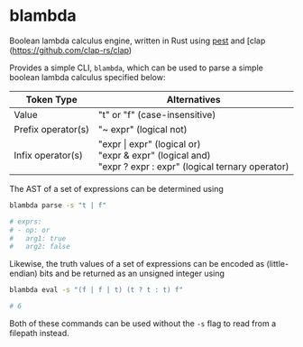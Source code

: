 # blambda

Boolean lambda calculus engine, written in Rust using [pest](https://pest.rs/) and [clap
(https://github.com/clap-rs/clap)

Provides a simple CLI, `blambda`, which can be used to parse a simple boolean lambda calculus specified below:

| Token Type         | Alternatives                                                                                                  |
| ------------------ | ------------------------------------------------------------------------------------------------------------- |
| Value              | "t" or "f" (case-insensitive)                                                                                 |
| Prefix operator(s) | "~ expr" (logical not)                                                                                        |
| Infix operator(s)  | "expr \| expr" (logical or)<br>"expr & expr" (logical and)<br>"expr ? expr : expr" (logical ternary operator) |

The AST of a set of expressions can be determined using

```sh
blambda parse -s "t | f"

# exprs:
# - op: or
#   arg1: true
#   arg2: false
```

Likewise, the truth values of a set of expressions can be encoded as (little-endian) bits and be returned as an unsigned integer using

```sh
blambda eval -s "(f | f | t) (t ? t : t) f"

# 6
```

Both of these commands can be used without the `-s` flag to read from a filepath instead.